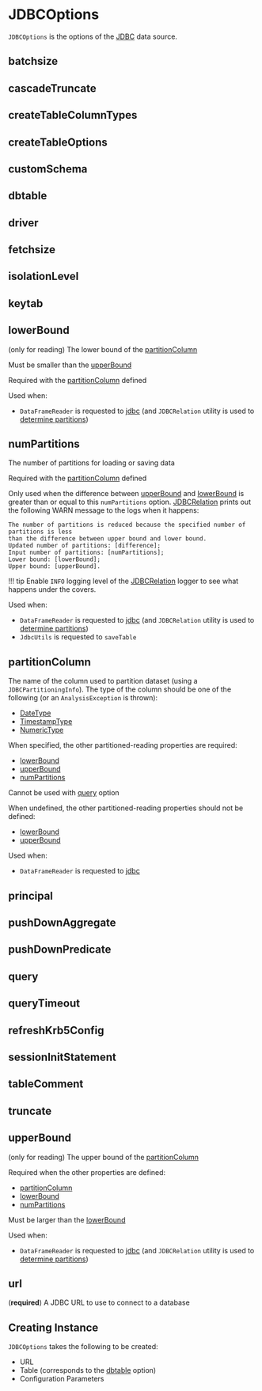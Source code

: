 # JDBCOptions

`JDBCOptions` is the options of the [JDBC](index.md) data source.

## <span id="JDBC_BATCH_INSERT_SIZE"><span id="batchsize"> batchsize

## <span id="JDBC_CASCADE_TRUNCATE"><span id="cascadeTruncate"> cascadeTruncate

## <span id="JDBC_CREATE_TABLE_COLUMN_TYPES"><span id="createTableColumnTypes"> createTableColumnTypes

## <span id="JDBC_CREATE_TABLE_OPTIONS"><span id="createTableOptions"> createTableOptions

## <span id="JDBC_CUSTOM_DATAFRAME_COLUMN_TYPES"><span id="customSchema"> customSchema

## <span id="JDBC_TABLE_NAME"><span id="dbtable"> dbtable

## <span id="JDBC_DRIVER_CLASS"><span id="driver"> driver

## <span id="JDBC_BATCH_FETCH_SIZE"><span id="fetchsize"> fetchsize

## <span id="JDBC_TXN_ISOLATION_LEVEL"><span id="isolationLevel"> isolationLevel

## <span id="JDBC_KEYTAB"><span id="keytab"> keytab

## <span id="JDBC_LOWER_BOUND"><span id="lowerBound"> lowerBound

(only for reading) The lower bound of the [partitionColumn](#partitionColumn)

Must be smaller than the [upperBound](#upperBound)

Required with the [partitionColumn](#partitionColumn) defined

Used when:

* `DataFrameReader` is requested to [jdbc](../../DataFrameReader.md#jdbc) (and `JDBCRelation` utility is used to [determine partitions](JDBCRelation.md#columnPartition))

## <span id="JDBC_NUM_PARTITIONS"><span id="numPartitions"> numPartitions

The number of partitions for loading or saving data

Required with the [partitionColumn](#partitionColumn) defined

Only used when the difference between [upperBound](#upperBound) and [lowerBound](#lowerBound) is greater than or equal to this `numPartitions` option. [JDBCRelation](JDBCRelation.md#logging) prints out the following WARN message to the logs when it happens:

```text
The number of partitions is reduced because the specified number of partitions is less
than the difference between upper bound and lower bound.
Updated number of partitions: [difference];
Input number of partitions: [numPartitions];
Lower bound: [lowerBound];
Upper bound: [upperBound].
```

!!! tip
    Enable `INFO` logging level of the [JDBCRelation](JDBCRelation.md#logging) logger to see what happens under the covers.

Used when:

* `DataFrameReader` is requested to [jdbc](../../DataFrameReader.md#jdbc) (and `JDBCRelation` utility is used to [determine partitions](JDBCRelation.md#columnPartition))
* `JdbcUtils` is requested to `saveTable`

## <span id="JDBC_PARTITION_COLUMN"><span id="partitionColumn"> partitionColumn

The name of the column used to partition dataset (using a `JDBCPartitioningInfo`). The type of the column should be one of the following (or an `AnalysisException` is thrown):

* [DateType](../../types/AtomicType.md#DateType)
* [TimestampType](../../types/AtomicType.md#TimestampType)
* [NumericType](../../types/AtomicType.md#NumericType)

When specified, the other partitioned-reading properties are required:

* [lowerBound](#lowerBound)
* [upperBound](#upperBound)
* [numPartitions](#numPartitions)

Cannot be used with [query](#query) option

When undefined, the other partitioned-reading properties should not be defined:

* [lowerBound](#lowerBound)
* [upperBound](#upperBound)

Used when:

* `DataFrameReader` is requested to [jdbc](../../DataFrameReader.md#jdbc)

## <span id="JDBC_PRINCIPAL"><span id="principal"> principal

## <span id="JDBC_PUSHDOWN_AGGREGATE"><span id="pushDownAggregate"> pushDownAggregate

## <span id="JDBC_PUSHDOWN_PREDICATE"><span id="pushDownPredicate"> pushDownPredicate

## <span id="JDBC_QUERY_STRING"><span id="query"> query

## <span id="JDBC_QUERY_TIMEOUT"><span id="queryTimeout"> queryTimeout

## <span id="JDBC_REFRESH_KRB5_CONFIG"><span id="refreshKrb5Config"> refreshKrb5Config

## <span id="JDBC_SESSION_INIT_STATEMENT"><span id="sessionInitStatement"> sessionInitStatement

## <span id="JDBC_TABLE_COMMENT"><span id="tableComment"> tableComment

## <span id="JDBC_TRUNCATE"><span id="truncate"> truncate

## <span id="JDBC_UPPER_BOUND"><span id="upperBound"> upperBound

(only for reading) The upper bound of the [partitionColumn](#partitionColumn)

Required when the other properties are defined:

* [partitionColumn](#partitionColumn)
* [lowerBound](#lowerBound)
* [numPartitions](#numPartitions)

Must be larger than the [lowerBound](#lowerBound)

Used when:

* `DataFrameReader` is requested to [jdbc](../../DataFrameReader.md#jdbc) (and `JDBCRelation` utility is used to [determine partitions](JDBCRelation.md#columnPartition))

## <span id="JDBC_URL"><span id="url"> url

(**required**) A JDBC URL to use to connect to a database

## Creating Instance

`JDBCOptions` takes the following to be created:

* <span id="url"> URL
* <span id="table"> Table (corresponds to the [dbtable](#dbtable) option)
* <span id="parameters"> Configuration Parameters
